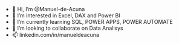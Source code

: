 - 👋 Hi, I’m @Manuel-de-Acuna
- 👀 I’m interested in Excel, DAX and Power BI
- 🌱 I’m currently learning SQL, POWER APPS, POWER AUTOMATE
- 💞️ I’m looking to collaborate on Data Analisys
- 📫 linkedin.com/in/manueldeacuna
<!---
Manuel-de-Acuna/Manuel-de-Acuna is a ✨ special ✨ repository because its `README.md` (this file) appears on your GitHub profile.
You can click the Preview link to take a look at your changes.
--->
